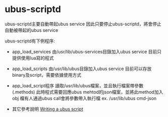 # ubus-scriptd

ubus-scriptd主要自動帶起ubus service
因此只要停止ubus-scriptd，將會停止自動被帶起的ubus service

ubus-scriptd有下例程序:
* app_load_services
   由/usr/lib/ubus-services目錄加入ubus service
   目前只提供使用lua寫的程式

* app_load_scripts
   由/usr/lib/ubus目錄加入ubus service
   目前可以存放binary及script，需要依據使用方式

* app_load_script程序
   讀取/usr/lib/ubus檔案，並且執行檔案帶參數(.methods)
   此時程式需要回應ubus mehtod的json檔案，並將此method加入obj
   檔有人通過ubus call會將參數帶入執行檔
   ex. /usr/lib/ubus cmd-json
   
* 其它參考說明 
   [Writing a ubus script][1]
   
[1]:http://mkschreder.github.io/juci/manual/creating-pages.html
